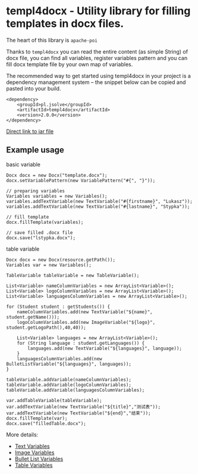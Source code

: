 # templ4docx - Utility library for filling templates in docx files. 
The heart of this library is `apache-poi`

Thanks to `templ4docx` you can read the entire content (as simple String) of docx file, you can find all variables, register variables pattern and you can fill docx template file by your own map of variables.

The recommended way to get started using templ4docx in your project is a dependency management system – the snippet below can be copied and pasted into your build.
```
<dependency>
	<groupId>pl.jsolve</groupId>
	<artifactId>templ4docx</artifactId>
	<version>2.0.0</version>
</dependency>
```

[Direct link to jar file ](https://oss.sonatype.org/content/groups/public/pl/jsolve/templ4docx/2.0.0/templ4docx-2.0.0.jar)


## Example usage
basic variable
```
Docx docx = new Docx("template.docx");
docx.setVariablePattern(new VariablePattern("#{", "}"));
    
// preparing variables
Variables variables = new Variables();
variables.addTextVariable(new TextVariable("#{firstname}", "Lukasz"));
variables.addTextVariable(new TextVariable("#{lastname}", "Stypka"));
        
// fill template
docx.fillTemplate(variables);
        
// save filled .docx file
docx.save("lstypka.docx");
```

table variable 
```
Docx docx = new Docx(resource.getPath());
Variables var = new Variables();

TableVariable tableVariable = new TableVariable();

List<Variable> nameColumnVariables = new ArrayList<Variable>();
List<Variable> logoColumnVariables = new ArrayList<Variable>();
List<Variable> languagesColumnVariables = new ArrayList<Variable>();

for (Student student : getStudents()) {
    nameColumnVariables.add(new TextVariable("${name}", student.getName()));
    logoColumnVariables.add(new ImageVariable("${logo}", student.getLogoPath(),40,40));

    List<Variable> languages = new ArrayList<Variable>();
    for (String language : student.getLanguages()) {
        languages.add(new TextVariable("${languages}", language));
    }
    languagesColumnVariables.add(new BulletListVariable("${languages}", languages));
}

tableVariable.addVariable(nameColumnVariables);
tableVariable.addVariable(logoColumnVariables);
tableVariable.addVariable(languagesColumnVariables);

var.addTableVariable(tableVariable);
var.addTextVariable(new TextVariable("${title}","测试表"));
var.addTextVariable(new TextVariable("${end}","结束"));
docx.fillTemplate(var);
docx.save("filledTable.docx");
```

More details:

* [Text Variables](http://jsolve.github.io/java/templ4docx-2-0-0-text-variables/) <br />
* [Image Variables](http://jsolve.github.io/java/templ4docx-2-0-0-image-variables/) <br />
* [Bullet List Variables](http://jsolve.github.io/java/templ4docx-2-0-0-table-variables/) <br />
* [Table Variables](http://jsolve.github.io/java/templ4docx-2-0-0-table-variables/) <br />


